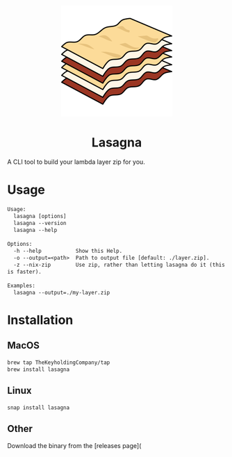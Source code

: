 <div align="center"><img src="./icon.svg" /></div>
<h1 align="center">Lasagna</h1>

A CLI tool to build your lambda layer zip for you.

# Usage
```
Usage:
  lasagna [options]
  lasagna --version
  lasagna --help

Options:
  -h --help           Show this Help.
  -o --output=<path>  Path to output file [default: ./layer.zip].
  -z --nix-zip        Use zip, rather than letting lasagna do it (this is faster).

Examples:
  lasagna --output=./my-layer.zip
```

# Installation
## MacOS
```shell
brew tap TheKeyholdingCompany/tap
brew install lasagna
```

## Linux
```shell
snap install lasagna
```

## Other
Download the binary from the [releases page](